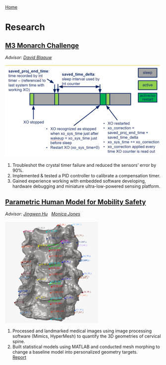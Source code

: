 [Home](index.md)
# Research
## [M3 Monarch Challenge](https://monarch.engin.umich.edu/)
*Advisor: [David Blaauw](https://blaauw.engin.umich.edu/)*\
\
<img src="monarch_timer.png" alt="momarch" width="500"/> 
1. Troubleshot the crystal timer failure and reduced the sensors’ error by 90%.
2. Implemented & tested a PID controller to calibrate a compensation timer.
3. Gained experience working with embedded software developing, hardware debugging and miniature ultra-low-powered sensing platform. 


## [Parametric Human Model for Mobility Safety](https://mdp.engin.umich.edu/research_teams/adaptive-design-23/)
*Advisor: [Jingwen Hu](https://www.umtri.umich.edu/people/hu-jingwen/) &nbsp; [Monica Jones](https://www.umtri.umich.edu/people/jones-monica/)*\
\
<img src="c_spine.png" alt="mdp" width="300"/> 
1. Processed and landmarked medical images using image processing software (Mimics, HyperMesh) to quantify the 3D geometries of cervical spine. 
2. Built statistical models using MATLAB and conducted mesh morphing to change a baseline model into personalized geometry targets.\
[Report](W22_C-Spine_Subteam_Final_Report.pdf)

